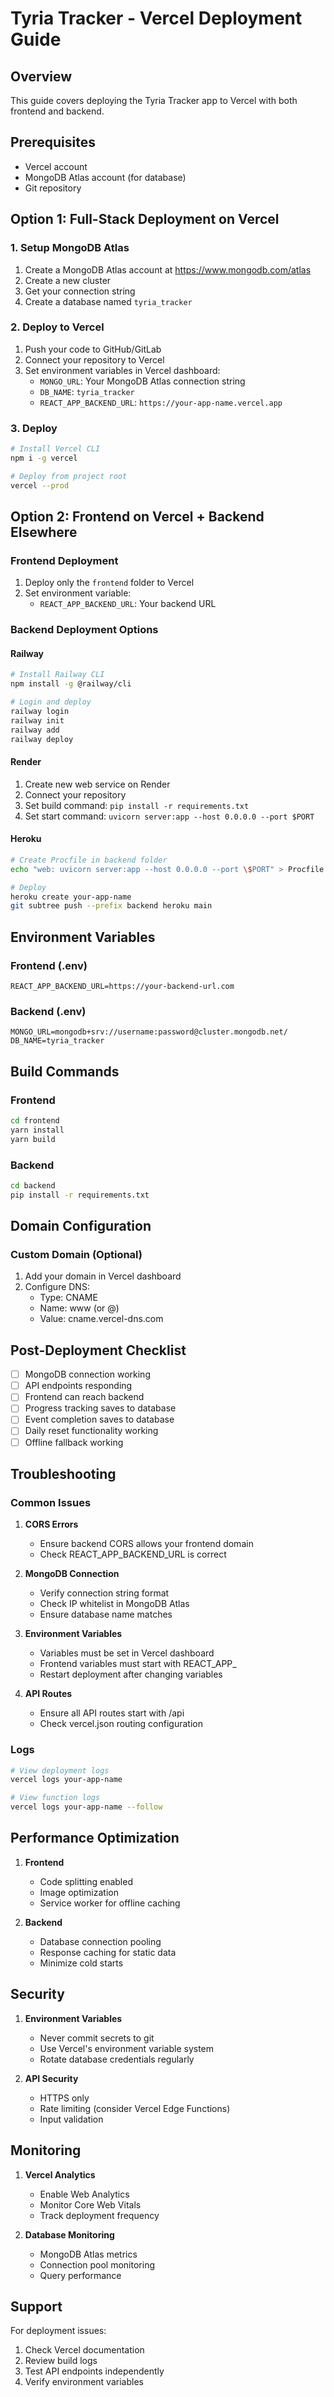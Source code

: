 # Tyria Tracker - Vercel Deployment Guide

## Overview
This guide covers deploying the Tyria Tracker app to Vercel with both frontend and backend.

## Prerequisites
- Vercel account
- MongoDB Atlas account (for database)
- Git repository

## Option 1: Full-Stack Deployment on Vercel

### 1. Setup MongoDB Atlas
1. Create a MongoDB Atlas account at https://www.mongodb.com/atlas
2. Create a new cluster
3. Get your connection string
4. Create a database named `tyria_tracker`

### 2. Deploy to Vercel
1. Push your code to GitHub/GitLab
2. Connect your repository to Vercel
3. Set environment variables in Vercel dashboard:
   - `MONGO_URL`: Your MongoDB Atlas connection string
   - `DB_NAME`: `tyria_tracker`
   - `REACT_APP_BACKEND_URL`: `https://your-app-name.vercel.app`

### 3. Deploy
```bash
# Install Vercel CLI
npm i -g vercel

# Deploy from project root
vercel --prod
```

## Option 2: Frontend on Vercel + Backend Elsewhere

### Frontend Deployment
1. Deploy only the `frontend` folder to Vercel
2. Set environment variable:
   - `REACT_APP_BACKEND_URL`: Your backend URL

### Backend Deployment Options

#### Railway
```bash
# Install Railway CLI
npm install -g @railway/cli

# Login and deploy
railway login
railway init
railway add
railway deploy
```

#### Render
1. Create new web service on Render
2. Connect your repository
3. Set build command: `pip install -r requirements.txt`
4. Set start command: `uvicorn server:app --host 0.0.0.0 --port $PORT`

#### Heroku
```bash
# Create Procfile in backend folder
echo "web: uvicorn server:app --host 0.0.0.0 --port \$PORT" > Procfile

# Deploy
heroku create your-app-name
git subtree push --prefix backend heroku main
```

## Environment Variables

### Frontend (.env)
```
REACT_APP_BACKEND_URL=https://your-backend-url.com
```

### Backend (.env)
```
MONGO_URL=mongodb+srv://username:password@cluster.mongodb.net/
DB_NAME=tyria_tracker
```

## Build Commands

### Frontend
```bash
cd frontend
yarn install
yarn build
```

### Backend
```bash
cd backend
pip install -r requirements.txt
```

## Domain Configuration

### Custom Domain (Optional)
1. Add your domain in Vercel dashboard
2. Configure DNS:
   - Type: CNAME
   - Name: www (or @)
   - Value: cname.vercel-dns.com

## Post-Deployment Checklist

- [ ] MongoDB connection working
- [ ] API endpoints responding
- [ ] Frontend can reach backend
- [ ] Progress tracking saves to database
- [ ] Event completion saves to database
- [ ] Daily reset functionality working
- [ ] Offline fallback working

## Troubleshooting

### Common Issues

1. **CORS Errors**
   - Ensure backend CORS allows your frontend domain
   - Check REACT_APP_BACKEND_URL is correct

2. **MongoDB Connection**
   - Verify connection string format
   - Check IP whitelist in MongoDB Atlas
   - Ensure database name matches

3. **Environment Variables**
   - Variables must be set in Vercel dashboard
   - Frontend variables must start with REACT_APP_
   - Restart deployment after changing variables

4. **API Routes**
   - Ensure all API routes start with /api
   - Check vercel.json routing configuration

### Logs
```bash
# View deployment logs
vercel logs your-app-name

# View function logs
vercel logs your-app-name --follow
```

## Performance Optimization

1. **Frontend**
   - Code splitting enabled
   - Image optimization
   - Service worker for offline caching

2. **Backend**
   - Database connection pooling
   - Response caching for static data
   - Minimize cold starts

## Security

1. **Environment Variables**
   - Never commit secrets to git
   - Use Vercel's environment variable system
   - Rotate database credentials regularly

2. **API Security**
   - HTTPS only
   - Rate limiting (consider Vercel Edge Functions)
   - Input validation

## Monitoring

1. **Vercel Analytics**
   - Enable Web Analytics
   - Monitor Core Web Vitals
   - Track deployment frequency

2. **Database Monitoring**
   - MongoDB Atlas metrics
   - Connection pool monitoring
   - Query performance

## Support

For deployment issues:
1. Check Vercel documentation
2. Review build logs
3. Test API endpoints independently
4. Verify environment variables